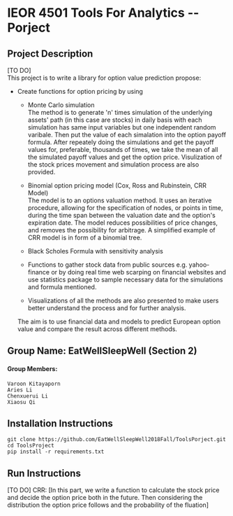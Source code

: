 # IEOR 4501 Tools For Analytics -- Porject  

## Project Description
[TO DO]  
This project is to write a library for option value prediction propose:
- Create functions for option pricing by using 
    - Monte Carlo simulation   
      The method is to generate 'n' times simulation of the underlying assets' path (in this case are stocks) in daily basis with each simulation has same input variables but one independent random varibale. Then put the value of each simalation into the option payoff formula. After repeately doing the simulations and get the payoff values for, preferable, thousands of times, we take the mean of all the simulated payoff values and get the option price.
      Visulization of the stock prices movement and simulation process are also provided.
    
    - Binomial option pricing model (Cox, Ross and Rubinstein, CRR Model)   
    The model is to an options valuation method. It uses an iterative procedure, allowing for the specification of nodes, or points in time, during the time span between the valuation date and the option's expiration date. The model reduces possibilities of price changes, and removes the possibility for arbitrage. A simplified example of CRR model is in form of a binomial tree.

    - Black Scholes Formula with sensitivity analysis     
    
    - Functions to gather stock data from public sources e.g. yahoo-finance or by doing real time web scarping on financial websites and use statistics package to sample necessary data for the simulations and formula mentioned.
    
    - Visualizations of all the methods are also presented to make users better understand the process and for further analysis. 
  
  The aim is to use financial data and models to predict European option value and compare the result across different methods.


## Group Name: EatWellSleepWell (Section 2)
#### Group Members: 
    Varoon Kitayaporn
    Aries Li
    Chenxuerui Li
    Xiaosu Qi   

## Installation Instructions 
    git clone https://github.com/EatWellSleepWell2018Fall/ToolsPorject.git
    cd ToolsProject
    pip install -r requirements.txt

## Run Instructions
[TO DO] 
    CRR: [In this part, we write a function to calculate the stock price and decide the option price both in the future. Then considering the distribution the option price follows and the probability of the fluation] 
